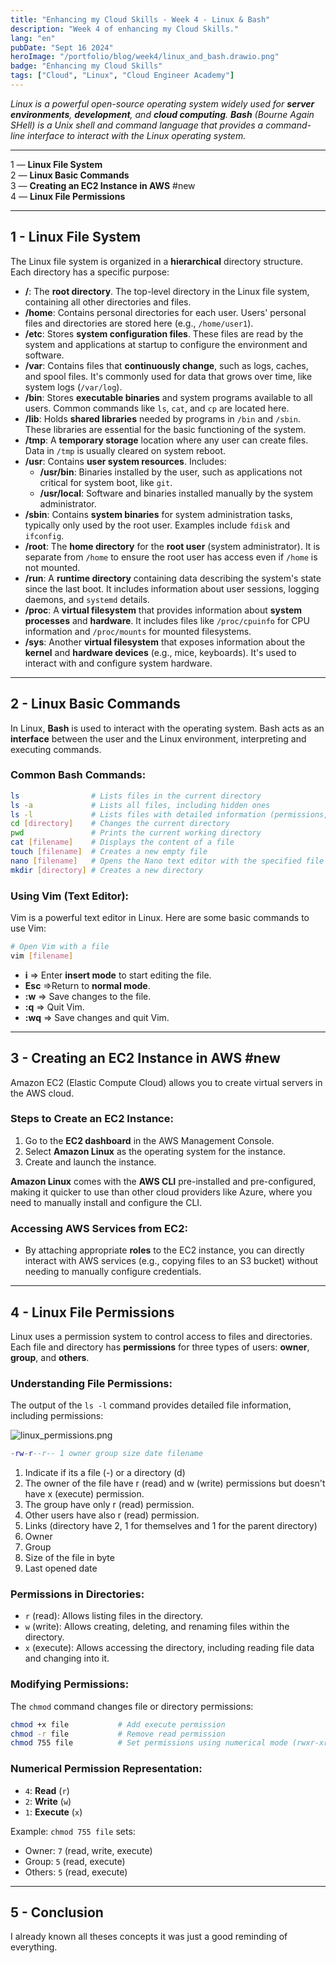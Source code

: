 ```yaml
---
title: "Enhancing my Cloud Skills - Week 4 - Linux & Bash"
description: "Week 4 of enhancing my Cloud Skills."
lang: "en"
pubDate: "Sept 16 2024"
heroImage: "/portfolio/blog/week4/linux_and_bash.drawio.png"
badge: "Enhancing my Cloud Skills"
tags: ["Cloud", "Linux", "Cloud Engineer Academy"]
---
```


*Linux is a powerful open-source operating system widely used for **server environments**, **development**, and **cloud computing**. **Bash** (Bourne Again SHell) is a Unix shell and command language that provides a command-line interface to interact with the Linux operating system.*

---

1 — **Linux File System**   <br/>
2 — **Linux Basic Commands**   <br/>
3 — **Creating an EC2 Instance in AWS** #new   <br/>
4 — **Linux File Permissions** <br/>

--- 


## 1 - Linux File System

The Linux file system is organized in a **hierarchical** directory structure. Each directory has a specific purpose:

- **/**: The **root directory**. The top-level directory in the Linux file system, containing all other directories and files.
- **/home**: Contains personal directories for each user. Users' personal files and directories are stored here (e.g., `/home/user1`).
- **/etc**: Stores **system configuration files**. These files are read by the system and applications at startup to configure the environment and software.
- **/var**: Contains files that **continuously change**, such as logs, caches, and spool files. It's commonly used for data that grows over time, like system logs (`/var/log`).
- **/bin**: Stores **executable binaries** and system programs available to all users. Common commands like `ls`, `cat`, and `cp` are located here.
- **/lib**: Holds **shared libraries** needed by programs in `/bin` and `/sbin`. These libraries are essential for the basic functioning of the system.
- **/tmp**: A **temporary storage** location where any user can create files. Data in `/tmp` is usually cleared on system reboot.
- **/usr**: Contains **user system resources**. Includes:
    - **/usr/bin**: Binaries installed by the user, such as applications not critical for system boot, like `git`.
    - **/usr/local**: Software and binaries installed manually by the system administrator.
- **/sbin**: Contains **system binaries** for system administration tasks, typically only used by the root user. Examples include `fdisk` and `ifconfig`.
- **/root**: The **home directory** for the **root user** (system administrator). It is separate from `/home` to ensure the root user has access even if `/home` is not mounted.
- **/run**: A **runtime directory** containing data describing the system's state since the last boot. It includes information about user sessions, logging daemons, and `systemd` details.
- **/proc**: A **virtual filesystem** that provides information about **system processes** and **hardware**. It includes files like `/proc/cpuinfo` for CPU information and `/proc/mounts` for mounted filesystems.
- **/sys**: Another **virtual filesystem** that exposes information about the **kernel** and **hardware devices** (e.g., mice, keyboards). It's used to interact with and configure system hardware.

---

## 2 - Linux Basic Commands

In Linux, **Bash** is used to interact with the operating system. Bash acts as an **interface** between the user and the Linux environment, interpreting and executing commands.

### Common Bash Commands:

``` bash
ls                # Lists files in the current directory
ls -a             # Lists all files, including hidden ones
ls -l             # Lists files with detailed information (permissions, size, date, etc.)
cd [directory]    # Changes the current directory
pwd               # Prints the current working directory
cat [filename]    # Displays the content of a file
touch [filename]  # Creates a new empty file
nano [filename]   # Opens the Nano text editor with the specified file
mkdir [directory] # Creates a new directory

```

### Using Vim (Text Editor):

Vim is a powerful text editor in Linux. Here are some basic commands to use Vim:

``` bash
# Open Vim with a file
vim [filename]
```

- **i** => Enter **insert mode** to start editing the file.
- **Esc** =>Return to **normal mode**.
- **:w** => Save changes to the file.
- **:q** => Quit Vim.
- **:wq** => Save changes and quit Vim.

---

## 3 - Creating an EC2 Instance in AWS #new

Amazon EC2 (Elastic Compute Cloud) allows you to create virtual servers in the AWS cloud.

### Steps to Create an EC2 Instance:

1. Go to the **EC2 dashboard** in the AWS Management Console.
2. Select **Amazon Linux** as the operating system for the instance.
3. Create and launch the instance.

**Amazon Linux** comes with the **AWS CLI** pre-installed and pre-configured, making it quicker to use than other cloud providers like Azure, where you need to manually install and configure the CLI.

### Accessing AWS Services from EC2:

- By attaching appropriate **roles** to the EC2 instance, you can directly interact with AWS services (e.g., copying files to an S3 bucket) without needing to manually configure credentials.

---

## 4 - Linux File Permissions

Linux uses a permission system to control access to files and directories. Each file and directory has **permissions** for three types of users: **owner**, **group**, and **others**.

### Understanding File Permissions:

The output of the `ls -l` command provides detailed file information, including permissions:

![linux_permissions.png](/portfolio/blog/week4/linux_permissions.png)
``` lua
-rw-r--r-- 1 owner group size date filename
```

1. Indicate if its a file (-) or a directory (d) 
2. The owner of the file have r (read) and w (write) permissions but doesn't have x (execute) permission. 
3. The group have only r (read) permission. 
4. Other users have also r (read) permission. 
5. Links (directory have 2, 1 for themselves and 1 for the parent directory) 
6. Owner 
7. Group 
8. Size of the file in byte 
9. Last opened date

### Permissions in Directories:

- `r` (read): Allows listing files in the directory.
- `w` (write): Allows creating, deleting, and renaming files within the directory.
- `x` (execute): Allows accessing the directory, including reading file data and changing into it.

### Modifying Permissions:

The `chmod` command changes file or directory permissions:

``` bash
chmod +x file           # Add execute permission
chmod -r file           # Remove read permission
chmod 755 file          # Set permissions using numerical mode (rwxr-xr-x)
```
### Numerical Permission Representation:

- `4`: **Read** (`r`)
- `2`: **Write** (`w`)
- `1`: **Execute** (`x`)

Example: `chmod 755 file` sets:

- Owner: `7` (read, write, execute)
- Group: `5` (read, execute)
- Others: `5` (read, execute)

--- 

## 5 - Conclusion

I already known all theses concepts it was just a good reminding of everything.